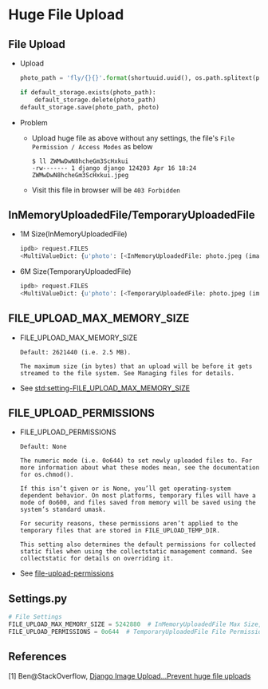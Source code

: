 # Huge File Upload

## File Upload

* Upload

  ```python
  photo_path = 'fly/{}{}'.format(shortuuid.uuid(), os.path.splitext(photo.name)[1] or 'jpeg')

  if default_storage.exists(photo_path):
      default_storage.delete(photo_path)
  default_storage.save(photo_path, photo)
  ```

* Problem

  * Upload huge file as above without any settings, the file's ``File Permission / Access Modes`` as below

    ```shell
    $ ll ZWMwDwN8hcheGm3ScHxkui
    -rw------- 1 django django 124203 Apr 16 18:24 ZWMwDwN8hcheGm3ScHxkui.jpeg
    ```

  * Visit this file in browser will be ``403 Forbidden``

## InMemoryUploadedFile/TemporaryUploadedFile
* 1M Size(InMemoryUploadedFile)
  ```python
  ipdb> request.FILES
  <MultiValueDict: {u'photo': [<InMemoryUploadedFile: photo.jpeg (image/jpeg)>]}>
  ```
* 6M Size(TemporaryUploadedFile)
  ```python
  ipdb> request.FILES
  <MultiValueDict: {u'photo': [<TemporaryUploadedFile: photo.jpeg (image/jpeg)>]}>
  ```

## FILE_UPLOAD_MAX_MEMORY_SIZE
* FILE_UPLOAD_MAX_MEMORY_SIZE

  ```
  Default: 2621440 (i.e. 2.5 MB).

  The maximum size (in bytes) that an upload will be before it gets streamed to the file system. See Managing files for details.
  ```


* See [std:setting-FILE_UPLOAD_MAX_MEMORY_SIZE](https://docs.djangoproject.com/en/dev/ref/settings/#std:setting-FILE_UPLOAD_MAX_MEMORY_SIZE)

## FILE_UPLOAD_PERMISSIONS
* FILE_UPLOAD_PERMISSIONS

  ```
  Default: None

  The numeric mode (i.e. 0o644) to set newly uploaded files to. For more information about what these modes mean, see the documentation for os.chmod().

  If this isn’t given or is None, you’ll get operating-system dependent behavior. On most platforms, temporary files will have a mode of 0o600, and files saved from memory will be saved using the system’s standard umask.

  For security reasons, these permissions aren’t applied to the temporary files that are stored in FILE_UPLOAD_TEMP_DIR.

  This setting also determines the default permissions for collected static files when using the collectstatic management command. See collectstatic for details on overriding it.
  ```


* See [file-upload-permissions](https://docs.djangoproject.com/en/dev/ref/settings/#file-upload-permissions)

## Settings.py
```python
# File Settings
FILE_UPLOAD_MAX_MEMORY_SIZE = 5242880  # InMemoryUploadedFile Max Size, Default 2.5M, Current Setting 5M
FILE_UPLOAD_PERMISSIONS = 0o644  # TemporaryUploadedFile File Permissions, Default 0o600(-rw-------), Current Setting 0o644(-rw-r--r--)
```

## References
[1] Ben@StackOverflow, [Django Image Upload…Prevent huge file uploads](http://stackoverflow.com/questions/5767840/django-image-upload-prevent-huge-file-uploads)

